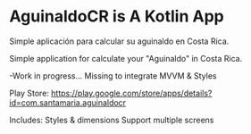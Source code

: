 # AguinaldoCR is A Kotlin App
Simple aplicación para calcular su aguinaldo en Costa Rica.

Simple application for calculate your "Aguinaldo" in Costa Rica.

-Work in progress... Missing to integrate MVVM & Styles

Play Store: https://play.google.com/store/apps/details?id=com.santamaria.aguinaldocr

Includes:
  Styles & dimensions
  Support multiple screens
